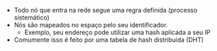 - Todo nó que entra na rede segue uma regra definida (processo sistemático)
- Nós são mapeados no espaço pelo seu identificador.
	- Exemplo, seu endereço pode utilizar uma hash aplicada a seu IP
- Comumente isso é feito por uma tabela de hash distribuída (DHT)